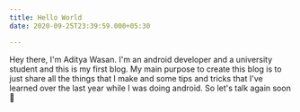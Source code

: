```yaml
---
title: Hello World
date: 2020-09-25T23:39:59.000+05:30

---
```

Hey there, I'm Aditya Wasan. I'm an android developer and a university student and this is my first blog. My main purpose to create this blog is to just share all the things that I make and some tips and tricks that I've learned over the last year while I was doing android. So let's talk again soon :wave:
